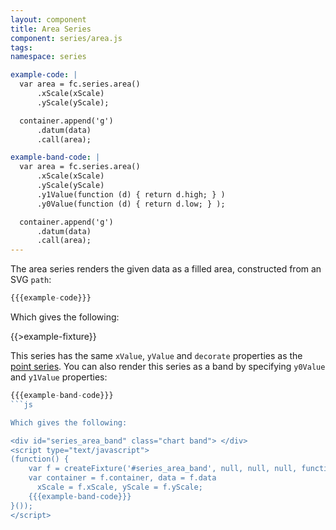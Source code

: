 ```yaml
---
layout: component
title: Area Series
component: series/area.js
tags:
namespace: series

example-code: |
  var area = fc.series.area()
      .xScale(xScale)
      .yScale(yScale);

  container.append('g')
      .datum(data)
      .call(area);

example-band-code: |
  var area = fc.series.area()
      .xScale(xScale)
      .yScale(yScale)
      .y1Value(function (d) { return d.high; } )
      .y0Value(function (d) { return d.low; } );

  container.append('g')
      .datum(data)
      .call(area);
---
```


The area series renders the given data as a filled area, constructed from an SVG `path`:

```js
{{{example-code}}}
```

Which gives the following:

{{>example-fixture}}

This series has the same `xValue`, `yValue` and `decorate` properties as the [point series](#point). You can also render this series as a band by specifying `y0Value` and `y1Value` properties:

```js
{{{example-band-code}}}
```js

Which gives the following:

<div id="series_area_band" class="chart band"> </div>
<script type="text/javascript">
(function() {
    var f = createFixture('#series_area_band', null, null, null, function() { return true; });
    var container = f.container, data = f.data
      xScale = f.xScale, yScale = f.yScale;
    {{{example-band-code}}}
}());
</script>
